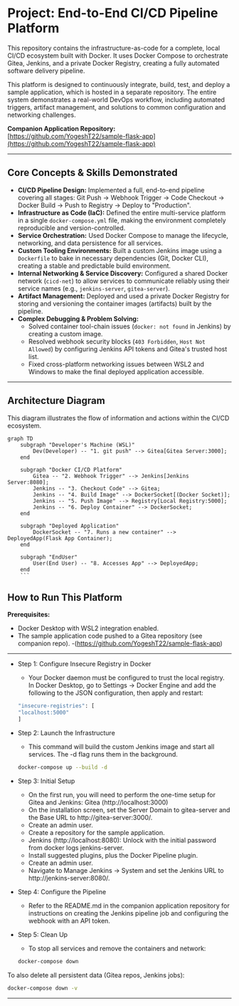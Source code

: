 # Project: End-to-End CI/CD Pipeline Platform

This repository contains the infrastructure-as-code for a complete, local CI/CD ecosystem built with Docker. It uses Docker Compose to orchestrate Gitea, Jenkins, and a private Docker Registry, creating a fully automated software delivery pipeline.

This platform is designed to continuously integrate, build, test, and deploy a sample application, which is hosted in a separate repository. The entire system demonstrates a real-world DevOps workflow, including automated triggers, artifact management, and solutions to common configuration and networking challenges.

**Companion Application Repository:** [https://github.com/YogeshT22/sample-flask-app](https://github.com/YogeshT22/sample-flask-app)

---

## Core Concepts & Skills Demonstrated

* **CI/CD Pipeline Design:** Implemented a full, end-to-end pipeline covering all stages: Git Push -> Webhook Trigger -> Code Checkout -> Docker Build -> Push to Registry -> Deploy to "Production".
* **Infrastructure as Code (IaC):** Defined the entire multi-service platform in a single `docker-compose.yml` file, making the environment completely reproducible and version-controlled.
* **Service Orchestration:** Used Docker Compose to manage the lifecycle, networking, and data persistence for all services.
* **Custom Tooling Environments:** Built a custom Jenkins image using a `Dockerfile` to bake in necessary dependencies (Git, Docker CLI), creating a stable and predictable build environment.
* **Internal Networking & Service Discovery:** Configured a shared Docker network (`cicd-net`) to allow services to communicate reliably using their service names (e.g., `jenkins-server`, `gitea-server`).
* **Artifact Management:** Deployed and used a private Docker Registry for storing and versioning the container images (artifacts) built by the pipeline.
* **Complex Debugging & Problem Solving:**
    * Solved container tool-chain issues (`docker: not found` in Jenkins) by creating a custom image.
    * Resolved webhook security blocks (`403 Forbidden`, `Host Not Allowed`) by configuring Jenkins API tokens and Gitea's trusted host list.
    * Fixed cross-platform networking issues between WSL2 and Windows to make the final deployed application accessible.

---

## Architecture Diagram

This diagram illustrates the flow of information and actions within the CI/CD ecosystem.

```mermaid
graph TD
    subgraph "Developer's Machine (WSL)"
        Dev(Developer) -- "1. git push" --> Gitea[Gitea Server:3000];
    end

    subgraph "Docker CI/CD Platform"
        Gitea -- "2. Webhook Trigger" --> Jenkins[Jenkins Server:8080];
        Jenkins -- "3. Checkout Code" --> Gitea;
        Jenkins -- "4. Build Image" --> DockerSocket[(Docker Socket)];
        Jenkins -- "5. Push Image" --> Registry[Local Registry:5000];
        Jenkins -- "6. Deploy Container" --> DockerSocket;
    end

    subgraph "Deployed Application"
        DockerSocket -- "7. Runs a new container" --> DeployedApp(Flask App Container);
    end

    subgraph "EndUser"
        User(End User) -- "8. Accesses App" --> DeployedApp;
    end
    ``` 
```
## **How to Run This Platform**
**Prerequisites:**

- Docker Desktop with WSL2 integration enabled.
- The sample application code pushed to a Gitea repository (see companion repo).
    -(https://github.com/YogeshT22/sample-flask-app)
---

- Step 1: Configure Insecure Registry in Docker

    - Your Docker daemon must be configured to trust the local registry. In Docker Desktop, go to Settings -> Docker Engine and add the following to the JSON configuration, then apply and restart:
    ```bash
    "insecure-registries": [
    "localhost:5000"
    ]
    ```
- Step 2: Launch the Infrastructure
    - This command will build the custom Jenkins image and start all services. The -d flag runs them in the background.
    ```bash 
    docker-compose up --build -d
    ```

- Step 3: Initial Setup
    - On the first run, you will need to perform the one-time setup for Gitea and Jenkins:
Gitea (http://localhost:3000) 
    - On the installation screen, set the Server Domain to gitea-server and the Base URL to http://gitea-server:3000/.
    - Create an admin user.
    - Create a repository for the sample application.
    - Jenkins (http://localhost:8080): Unlock with the initial password from docker logs jenkins-server.
    - Install suggested plugins, plus the Docker Pipeline plugin.
    - Create an admin user.
    - Navigate to Manage Jenkins -> System and set the Jenkins URL to http://jenkins-server:8080/.
- Step 4: Configure the Pipeline
    - Refer to the README.md in the companion application repository for instructions on creating the Jenkins pipeline job and configuring the webhook with an API token.
- Step 5: Clean Up
    - To stop all services and remove the containers and network:
    ``` bash 
    docker-compose down
    ```

To also delete all persistent data (Gitea repos, Jenkins jobs): 
``` bash 
docker-compose down -v
```
---